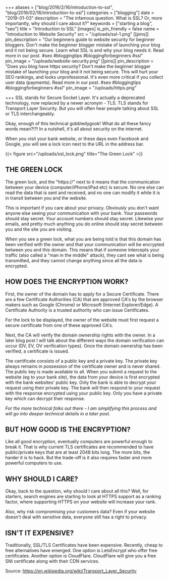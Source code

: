 +++
aliases = ["blog/2016/2/16/introduction-to-ssl", "blog/2016/02/16/introduction-to-ssl"]
categories = ["blogging"]
date = "2019-01-03"
description = "The infamous question.  What is SSL?  Or, more importantly, why should I care about it?"
keywords = ["starting a blog", "seo"]
title = "Introduction to SSL"
[images]
is_pin_friendly = false
name = "Introduction to Website Security"
src = "/uploads/ssl-1.png"
[[pins]]
pin_description = "Our beginners guide to website security for beginner bloggers.  Don't make the beginner blogger mistake of launching your blog and it not being secure. Learn what SSL is and why your blog needs it. Read more in our post. #seo #bloggingtips #bloggingforbeginners #ssl"
pin_image = "/uploads/website-security.png"
[[pins]]
pin_description = "Does you blog have https security?  Don't make the beginner blogger mistake of launching your blog and it not being secure. This will hurt your SEO rankings, and looks unprofessional.  It's even more critical if you collect user data (payments). Read more in our post. #seo #bloggingtips #bloggingforbeginners #ssl"
pin_image = "/uploads/https.png"

+++
SSL stands for Secure Socket Layer. It's actually a deprecated technology, now replaced by a newer acronym - TLS.  TLS stands for Transport Layer Security. But you will often hear people talking about SSL or TLS interchangeably.

Okay, enough of this technical gobbledygook!  What do all these fancy words mean?!?!  In a nutshell, it's all about security on the internet.

When you visit your bank website, or these days even Facebook and Google, you will see a lock icon next to the URL in the address bar.

{{< figure src="/uploads/ssl_lock.png" title="The Green Lock" >}}

## THE GREEN LOCK

The green lock, and the "https://" next to it means that the communication between your device (computer/iPhone/iPad etc) is secure.  No one else can read the data that is sent and received, and no one can modify it while it is in transit between you and the website.

This is important if you care about your privacy.  Obviously you don't want anyone else seeing your communication with your bank.  Your passwords should stay secret.  Your account numbers should stay secret.  Likewise your emails, and pretty much anything you do online should stay secret between you and the site you are visiting.

When you see a green lock, what you are being told is that this domain has been verified with the owner and that your communication will be encrypted between you and this domain.  This means that if someone intercepts your traffic (also called a "man in the middle" attack), they cant see what is being transmitted, and they cannot change anything since all the data is encrypted.

## HOW DOES THE ENCRYPTION WORK?

First, the owner of the domain has to apply for a Secure Certificate.  There are a few Certificate Authorities (CA) that are approved CA's by the browser makers such as Google (Chrome) or Microsoft (Internet Explorer/Edge).  A Certificate Authority is a trusted authority who can issue Certificates.

For the lock to be displayed, the owner of the website must first request a secure certificate from one of these approved CA's.

Next, the CA will verify the domain ownership rights with the owner.  In a later blog post I will talk about the different ways the domain verification can occur (DV, EV, OV verification types).  Once the domain ownership has been verified, a certificate is issued.

The certificate consists of a public key and a private key.  The private key always remains in possession of the certificate owner and is never shared.  The public key is made available to all.  When you submit a request to the website (eg to your bank site), the data from your device is first encrypted with the bank websites' public key.  Only the bank is able to decrypt your request using their private key.  The bank will then respond to your request with the response encrypted using your public key.  Only you have a private key which can decrypt their response.

_For the more technical folks out there - I am simplifying this process and will go into deeper technical details in a later post._

## BUT HOW GOOD IS THE ENCRYPTION?

Like all good encryption, eventually computers are powerful enough to break it.  That is why current TLS certificates are recommended to have public/private keys that are at least 2048 bits long.  The more bits, the harder it is to hack.  But the trade-off is it also requires faster and more powerful computers to use.

## WHY SHOULD I CARE?

Okay, back to the question, why should I care about all this?  Well, for starters, search engines are starting to look at HTTPS support as a ranking factor, where supporting HTTPS on your website will increase your rank.

Also, why risk compromising your customers data?  Even if your website doesn't deal with sensitive data, everyone still has a right to privacy.

## ISN'T IT EXPENSIVE?

Traditionally, SSL/TLS Certificates have been expensive.  Recently, cheap to free alternatives have emerged.  One option is LetsEncrypt who offer free certificates.  Another option is CloudFlare.  CloudFlare will give you a free SNI certificate along with their CDN services.

Source: https://en.wikipedia.org/wiki/Transport_Layer_Security